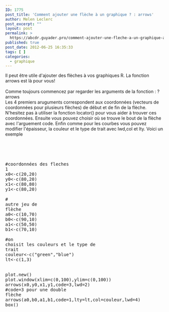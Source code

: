 ```yaml
---
ID: 1775
post_title: 'Comment ajouter une flèche à un graphique ? : arrows'
author: Melen Leclerc
post_excerpt: ""
layout: post
permalink: >
  https://abcdr.guyader.pro/comment-ajouter-une-fleche-a-un-graphique-arrows/
published: true
post_date: 2012-06-25 16:35:33
tags: [ ]
categories:
  - graphique
---
```

Il peut être utile d'ajouter des flèches à vos graphiques R. La fonction arrows est là pour vous!<br /><br />Comme toujours commencez par regarder les arguments de la fonction : ?arrows<br />Les 4 premiers aruguments correspondent aux coordonnées (vecteurs de coordonnées pour plusieurs flèches) de début et de fin de la flèche. N'hesitez pas à utiliser la fonction locator() pour vous aider à trouver ces coordonnées. Ensuite vous pouvez choisir où se trouve le bout de la flèche avec l'arguement code. Enfin comme pour les courbes vous pouvez modifier l'épaisseur, la couleur et le type de trait avec lwd,col et lty. Voici un exemple<br /><br /> <pre lang='rsplus'><br /><br /> #coordonnées des fleches 1<br />x0&lt;-c(20,20)<br />y0&lt;-c(80,20)<br />x1&lt;-c(80,80)<br />y1&lt;-c(80,20)<br /><br /># autre jeu de flèche<br />a0&lt;-c(10,70)<br />b0&lt;-c(90,10)<br />a1&lt;-c(50,50)<br />b1&lt;-c(70,10)<br /><br />#on choisit les couleurs et le type de trait<br />couleur&lt;-c("green","blue")<br />lt&lt;-c(1,3)<br /><br /><br />plot.new()<br />plot.window(xlim=c(0,100),ylim=c(0,100))<br />arrows(x0,y0,x1,y1,code=3,lwd=2)                            #code=3 pour une double flèche<br />arrows(a0,b0,a1,b1,code=1,lty=lt,col=couleur,lwd=4)<br />box() <br /></pre> <br /><br />